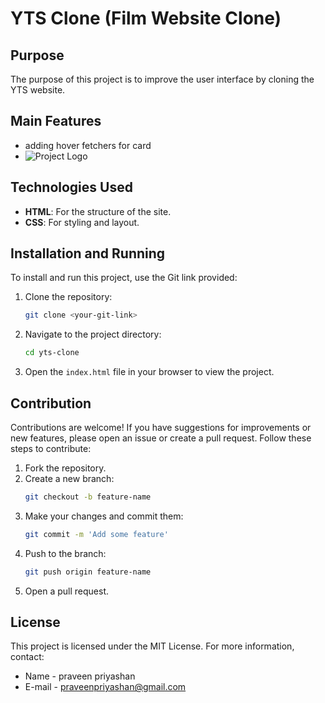 # YTS Clone (Film Website Clone)

## Purpose

The purpose of this project is to improve the user interface by cloning the YTS website.

## Main Features

-  adding hover fetchers for card
- ![Project Logo](https://github.com/praveen-code-here/addReadMe.MDFilePRoject/blob/main/images/yts1.png)

## Technologies Used

- **HTML**: For the structure of the site.
- **CSS**: For styling and layout.

## Installation and Running

To install and run this project, use the Git link provided:

1. Clone the repository:
    ```bash
    git clone <your-git-link>
    ```
2. Navigate to the project directory:
    ```bash
    cd yts-clone
    ```
3. Open the `index.html` file in your browser to view the project.

## Contribution

Contributions are welcome! If you have suggestions for improvements or new features, please open an issue or create a pull request. Follow these steps to contribute:

1. Fork the repository.
2. Create a new branch:
    ```bash
    git checkout -b feature-name
    ```
3. Make your changes and commit them:
    ```bash
    git commit -m 'Add some feature'
    ```
4. Push to the branch:
    ```bash
    git push origin feature-name
    ```
5. Open a pull request.

## License

This project is licensed under the MIT License.
For more information, contact:

-  Name - praveen priyashan
- E-mail - [praveenpriyashan@gmail.com](mailto:your-email@example.com)

